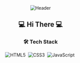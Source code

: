 <div align="center">

  <img src="https://capsule-render.vercel.app/api?type=cylinder&height=300&color=gradient&text=Hi%20I'm%20Dongho&textBg=false&animation=fadeIn" alt="Header" />

  <h2> 💻 Hi There 💻 </h2>

  <h3>🛠️ Tech Stack</h3>
  
  <img src="https://img.shields.io/badge/HTML5-E34F26?style=flat-square&logo=html5&logoColor=white" alt="HTML5" />&nbsp; 
  <img src="https://img.shields.io/badge/CSS3-1572B6?style=flat-square&logo=CSS3&logoColor=white" alt="CSS3" />&nbsp; 
  <img src="https://img.shields.io/badge/javascript-F7DF1E?style=flat-square&logo=javascript&logoColor=white" alt="JavaScript" />&nbsp; 
</div>
